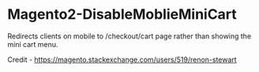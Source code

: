 # Magento2-DisableMoblieMiniCart


Redirects clients on mobile to /checkout/cart page rather than showing the mini cart menu.


Credit - https://magento.stackexchange.com/users/519/renon-stewart

